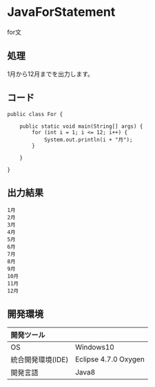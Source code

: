 # JavaForStatement
for文

## 処理
1月から12月までを出力します。

## コード
```
public class For {

	public static void main(String[] args) {
		for (int i = 1; i <= 12; i++) {
			System.out.println(i + "月");
		}

	}

}
```

## 出力結果
```
1月  
2月  
3月  
4月  
5月  
6月  
7月  
8月  
9月  
10月  
11月  
12月
```
  
## 開発環境
| 開発ツール |  |
|:-|:-|
| OS | Windows10 |
| 統合開発環境(IDE) | Eclipse 4.7.0 Oxygen |
| 開発言語 | Java8 |

